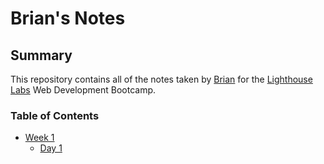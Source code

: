 # Brian's Notes

## Summary

This repository contains all of the notes taken by [Brian](https://github.com/wubrian) for the [Lighthouse Labs](https://www.lighthouselabs.ca/?gclid=CjwKCAiA0O7fBRASEiwAYI9QAkcvoDG8lQ3CW3naSG5xl4vGJi6bAe9p3_KzIe3C_khQCY4ehNppnxoCaBsQAvD_BwE) Web Development Bootcamp.

### Table of Contents
* [Week 1](/Week_1)
  * [Day 1](/Week_1/Day_1)



